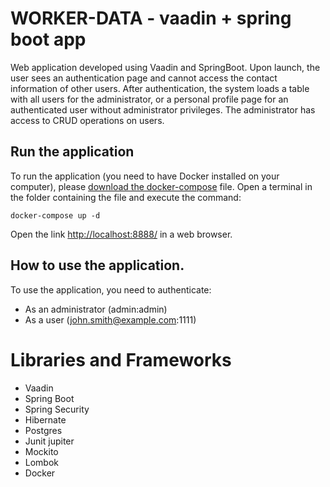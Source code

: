 # WORKER-DATA - vaadin + spring boot app

Web application developed using Vaadin and SpringBoot. Upon launch, the user sees an authentication page and cannot
access the contact information of other users. After authentication, the system loads a table with all users for the
administrator, or a personal profile page for an authenticated user without administrator privileges. The administrator
has access to CRUD operations on users.

## Run the application

To run the application (you need to have Docker installed on your computer),
please [download the docker-compose](https://drive.google.com/drive/folders/1k2NxJv_uOalbQBzm2Nhp2upqkTdZGc0_?usp=sharing)
file. Open a terminal in the folder containing the file and
execute the command:

    docker-compose up -d

Open the link [http://localhost:8888/](http://localhost:8888/) in a web browser.

## How to use the application.

To use the application, you need to authenticate:

- As an administrator (admin:admin)
- As a user (john.smith@example.com:1111)

# Libraries and Frameworks

- Vaadin
- Spring Boot
- Spring Security
- Hibernate
- Postgres
- Junit jupiter
- Mockito
- Lombok
- Docker